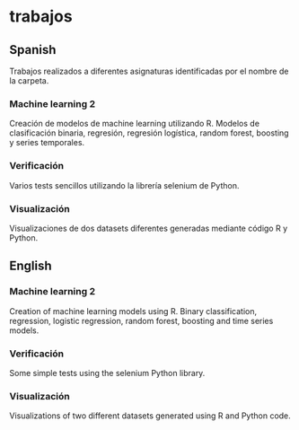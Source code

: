 # trabajos
## Spanish
Trabajos realizados a diferentes asignaturas identificadas por el nombre de la carpeta.
### Machine learning 2
Creación de modelos de machine learning utilizando R. Modelos de clasificación binaria, regresión, regresión logística, random forest, boosting y series temporales.
### Verificación
Varios tests sencillos utilizando la librería selenium de Python.
### Visualización
Visualizaciones de dos datasets diferentes generadas mediante código R y Python.
## English
### Machine learning 2
Creation of machine learning models using R. Binary classification, regression, logistic regression, random forest, boosting and time series models.
### Verificación
Some simple tests using the selenium Python library.
### Visualización
Visualizations of two different datasets generated using R and Python code.
